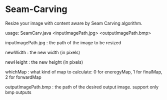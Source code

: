 # Seam-Carving

Resize your image with content aware by Seam Carving algorithm.

usage: SeamCarv.java <inputImagePath.jpg> <newWidth> <newHeight> <whichMap> <outputImagePath.bmp>

inputImagePath.jpg : the path of the image to be resized

newWidth : the new width (in pixels)

newHeight : the new height (in pixels)

whichMap : what kind of map to calculate: 0 for eneregyMap, 1 for finalMap, 2 for forwardMap

outputImagePath.bmp : the path of the desired output image. support only bmp outputs
